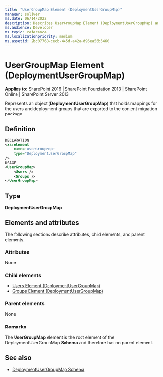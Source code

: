 ```yaml
---
title: "UserGroupMap Element (DeploymentUserGroupMap)"
manager: soliver
ms.date: 06/14/2022
description: Describes UserGroupMap Element (DeploymentUserGroupMap) and provides information on elements and attributes.
ms.audience: Developer
ms.topic: reference
ms.localizationpriority: medium
ms.assetid: 2bc07768-cecb-445d-a42a-d96ea56b5460
---
```


# UserGroupMap Element (DeploymentUserGroupMap)

**Applies to:** SharePoint 2016 | SharePoint Foundation 2013 | SharePoint Online | SharePoint Server 2013

Represents an object (**DeploymentUserGroupMap**) that holds mappings for the users and deployment groups that are exported to the content migration package.

## Definition

```XML
DECLARATION
<xs:element
    name="UserGroupMap"
    type="DeploymentUserGroupMap"
/>
USAGE
<UserGroupMap>
    <Users />
    <Groups />
</UserGroupMap>

```

## Type

**DeploymentUserGroupMap**

## Elements and attributes

The following sections describe attributes, child elements, and parent elements.

### Attributes

None

### Child elements

- [Users Element (DeploymentUserGroupMap)](users-element-deploymentusergroupmap.md)
- [Groups Element (DeploymentUserGroupMap)](groups-element-deploymentusergroupmap.md)

### Parent elements

None

### Remarks

The **UserGroupMap** element is the root element of the DeploymentUserGroupMap **Schema** and therefore has no parent element.

## See also

- [DeploymentUserGroupMap Schema](deploymentusergroupmap-schema.md)
